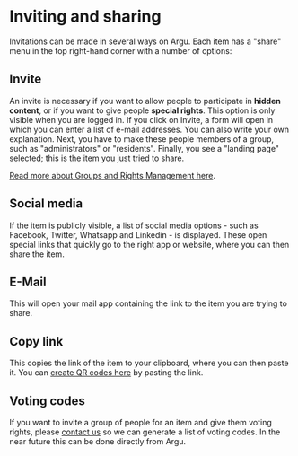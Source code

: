 # Inviting and sharing

Invitations can be made in several ways on Argu. Each item has a "share" menu in the top right-hand corner with a number of options:

## Invite

An invite is necessary if you want to allow people to participate in **hidden content**, or if you want to give people **special rights**. This option is only visible when you are logged in. If you click on Invite, a form will open in which you can enter a list of e-mail addresses. You can also write your own explanation. Next, you have to make these people members of a group, such as "administrators" or "residents". Finally, you see a "landing page" selected; this is the item you just tried to share.

[Read more about Groups and Rights Management here](groups.md).

## Social media

If the item is publicly visible, a list of social media options - such as Facebook, Twitter, Whatsapp and Linkedin - is displayed. These open special links that quickly go to the right app or website, where you can then share the item.

## E-Mail

This will open your mail app containing the link to the item you are trying to share.

## Copy link

This copies the link of the item to your clipboard, where you can then paste it.
You can [create QR codes here](https://nl.qr-code-generator.com/) by pasting the link.

## Voting codes

If you want to invite a group of people for an item and give them voting rights, please [contact us](mailto:info@argu.co) so we can generate a list of voting codes. In the near future this can be done directly from Argu.
